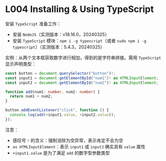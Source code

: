 # L004 Installing & Using TypeScript



安装 `TypeScript` 准备工作：

- 安装 `NodeJS`（实测版本：v18.16.0，20240325）
- 安装 `TypeScript` 模块：`npm i -g typescript`（或者 `sudo npm i -g typescript`）（实测版本：5.4.3，20240325）



实例：从两个文本框获取数字进行相加，得到的是字符串拼接。需用 `TypeScript` 显示声明类型：

```ts
const button = document.querySelector("button")!;
const input1 = document.getElementById("num1")! as HTMLInputElement;
const input2 = document.getElementById("num2")! as HTMLInputElement;

function add(num1: number, num2: number) {
  return num1 + num2;
}

button.addEventListener("click", function () {
  console.log(add(+input1.value, +input2.value));
});
```

注意：

- 感叹号 `!` 的含义：强制消除为空异常，表示肯定不会为空
- `as HTMLInputElement`：表示 `input1` 或 `input2` 确实具有 `value` 属性
- `+input1.value` 是为了满足 `add` 的数字型参数类型